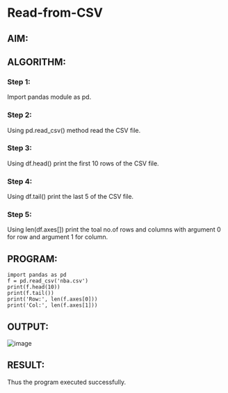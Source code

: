 # Read-from-CSV

## AIM:

## ALGORITHM:
### Step 1:
Import pandas module as pd.

### Step 2:
Using pd.read_csv() method read the CSV file.

### Step 3:
Using df.head() print the first 10 rows of the CSV file.

### Step 4:
Using df.tail() print the last 5 of the CSV file.
### Step 5:
Using len(df.axes[]) print the toal no.of rows and columns with argument 0 for row and argument 1 for column.

## PROGRAM:
```
import pandas as pd
f = pd.read_csv('nba.csv')
print(f.head(10))
print(f.tail())
print('Row:', len(f.axes[0]))
print('Col:', len(f.axes[1]))
```
## OUTPUT:
![image](https://github.com/plotswag/Read-from-CSV/assets/145822344/b396f3f2-1668-4b9a-af3c-8a790f83af46)

## RESULT:
Thus the program executed successfully.
